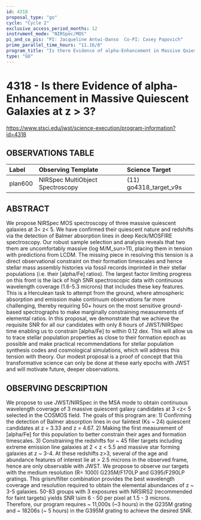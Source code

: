 ```yaml
---
id: 4318
proposal_type: "go"
cycle: "Cycle 2"
exclusive_access_period_months: 12
instrument_mode: "NIRSpec/MOS"
pi_and_co_pis: "PI: Jacqueline Antwi-Danso  Co-PI: Casey Papovich"
prime_parallel_time_hours: "11.16/0"
program_title: "Is there Evidence of alpha-Enhancement in Massive Quiescent Galaxies at z > 3?"
type: "GO"
---
```

# 4318 - Is there Evidence of alpha-Enhancement in Massive Quiescent Galaxies at z > 3?
https://www.stsci.edu/jwst/science-execution/program-information?id=4318
## OBSERVATIONS TABLE
| Label   | Observing Template               | Science Target           |
| :------ | :------------------------------- | :----------------------- |
| plan600 | NIRSpec MultiObject Spectroscopy | (11) go4318_target_v9s |

## ABSTRACT

We propose NIRSpec MOS spectroscopy of three massive quiescent galaxies at 3< z< 5. We have confirmed their quiescent nature and redshifts via the detection of Balmer absorption lines in deep Keck/MOSFIRE spectroscopy. Our robust sample selection and analysis reveals that two them are uncomfortably massive (log M/M_sun>11), placing them in tension with predictions from LCDM. The missing piece in resolving this tension is a direct observational constraint on their formation timescales and hence stellar mass assembly histories via fossil records imprinted in their stellar populations (i.e. their [alpha/Fe] ratios). The largest factor limiting progress on this front is the lack of high SNR spectroscopic data with continuous wavelength coverage (1.6-5.3 microns) that includes these key features. This is a Herculean task to attempt from the ground, where atmospheric absorption and emission make continuum observations far more challenging, thereby requiring 50+ hours on the most sensitive ground-based spectrographs to make marginally constraining measurements of elemental ratios. In this proposal, we demonstrate that we achieve the requisite SNR for all our candidates with only 8 hours of JWST/NIRSpec time enabling us to constrain [alpha/Fe] to within 0.12 dex. This will allow us to trace stellar population properties as close to their formation epoch as possible and make practical recommendations for stellar population synthesis codes and cosmological simulations, which will address this tension with theory. Our modest proposal is a proof of concept that this transformative science can only be done at these early epochs with JWST and will motivate future, deeper observations.

## OBSERVING DESCRIPTION

We propose to use JWST/NIRSpec in the MSA mode to obtain continuous wavelength coverage of 3 massive quiescent galaxy candidates at 3 <z< 5 selected in the COSMOS field. The goals of this program are: 1) Confirming the detection of Balmer absorption lines in our faintest (Ks ~ 24) quiescent candidates at z = 3.33 and z = 4.67. 2) Making the first measurement of [alpha/Fe] for this population to better constrain their ages and formation timescales. 3) Constraining the redshifts for ~ 45 filler targets including extreme emission line galaxies at 2 < z < 5.5 and massive star forming galaxies at z ~ 3-4. At these redshifts z>3, several of the age and abundance features of interest lie at > 2.5 microns in the observed frame, hence are only observable with JWST. We propose to observe our targets with the medium resolution (R= 1000) G235M/F170LP and G395/F290LP gratings. This grism/filter combination provides the best wavelength coverage and resolution required to obtain the elemental abundances of z ~ 3-5 galaxies. 50-83 groups with 3 exposures with NRSIRS2 (recommended for faint targets) yields SNR \sim 6 - 50 per pixel at 1.5 - 3 microns. Therefore, our program requires ~ 11,000s (~3 hours) in the G235M grating and ~ 18206s (~ 5 hours) in the G395M grating to achieve the desired SNR.